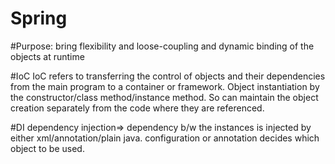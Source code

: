 # Spring

#Purpose:
bring flexibility and loose-coupling and dynamic binding of the objects at runtime

#IoC
IoC refers to transferring the control of objects and their dependencies from the main program to a container or framework. 
Object instantiation by the constructor/class method/instance method. So can maintain the object creation separately from the code where they are referenced.

#DI
dependency injection=> dependency b/w the instances is injected by either xml/annotation/plain java. configuration or annotation decides which object to be used.
